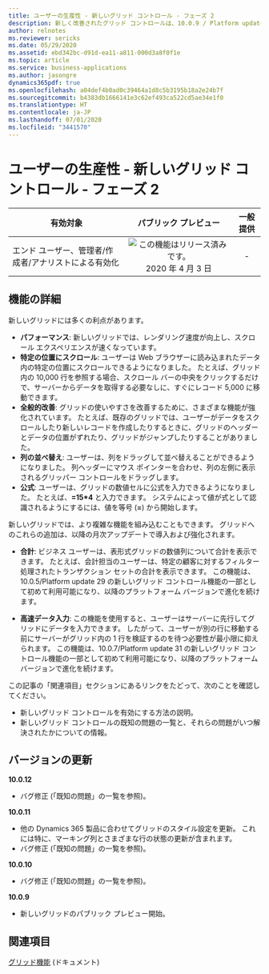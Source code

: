```yaml
---
title: ユーザーの生産性 - 新しいグリッド コントロール - フェーズ 2
description: 新しく改善されたグリッド コントロールは、10.0.9 / Platform update 33 でパブリック プレビューに移行しました。 この機能の継続的な進化は、この機能が一般公開されるまで、毎月の更新の一部として引き続き導入されます。
author: relnotes
ms.reviewer: sericks
ms.date: 05/29/2020
ms.assetid: ebd342bc-d91d-ea11-a811-000d3a8f0f1e
ms.topic: article
ms.service: business-applications
ms.author: jasongre
dynamics365pdf: true
ms.openlocfilehash: a04def4b0ad0c39464a1d8c5b3195b18a2e24b7f
ms.sourcegitcommit: b4383db1666141e3c62ef493ca522cd5ae34e1f0
ms.translationtype: HT
ms.contentlocale: ja-JP
ms.lasthandoff: 07/01/2020
ms.locfileid: "3441570"
---
```

# <a name="user-productivity--new-grid-control--phase-2"></a>ユーザーの生産性 - 新しいグリッド コントロール - フェーズ 2


| 有効対象    |  パブリック プレビュー | 一般提供 | 
| ---------- | :----------: |:----------: |
|エンド ユーザー、管理者/作成者/アナリストによる有効化|![この機能はリリース済みです。](/dynamics365-release-plan/media/green-checkmark.png "この機能はリリース済みです。") 2020 年 4 月 3 日| -|






## <a name="feature-details"></a>機能の詳細
<!--feature detail start -->
新しいグリッドには多くの利点があります。 

- **パフォーマンス**: 新しいグリッドでは、レンダリング速度が向上し、スクロール エクスペリエンスが速くなっています。
- **特定の位置にスクロール**: ユーザーは Web ブラウザーに読み込まれたデータ内の特定の位置にスクロールできるようになりました。 たとえば、グリッド内の 10,000 行を参照する場合、スクロール バーの中央をクリックするだけで、サーバーからデータを取得する必要なしに、すぐにレコード 5,000 に移動できます。
- **全般的改善**: グリッドの使いやすさを改善するために、さまざまな機能が強化されています。 たとえば、既存のグリッドでは、ユーザーがデータをスクロールしたり新しいレコードを作成したりするときに、グリッドのヘッダーとデータの位置がずれたり、グリッドがジャンプしたりすることがありました。 
- **列の並べ替え**: ユーザーは、列をドラッグして並べ替えることができるようになりました。 列ヘッダーにマウス ポインターを合わせ、列の左側に表示されるグリッパー コントロールをドラッグします。
- **公式**: ユーザーは、グリッドの数値セルに公式を入力できるようになりました。 たとえば、**=15\*4** と入力できます。 システムによって値が式として認識されるようにするには、値を等号 (**=**) から開始します。 

新しいグリッドでは、より複雑な機能を組み込むこともできます。 グリッドへのこれらの追加は、以降の月次アップデートで導入および強化されます。

- **合計**: ビジネス ユーザーは、表形式グリッドの数値列について合計を表示できます。 たとえば、会計担当のユーザーは、特定の顧客に対するフィルター処理されたトランザクション セットの合計を表示できます。 この機能は、10.0.5/Platform update 29 の新しいグリッド コントロール機能の一部として初めて利用可能になり、以降のプラットフォーム バージョンで進化を続けます。

- **高速データ入力**: この機能を使用すると、ユーザーはサーバーに先行してグリッドにデータを入力できます。 したがって、ユーザーが別の行に移動する前にサーバーがグリッド内の 1 行を検証するのを待つ必要性が最小限に抑えられます。 この機能は、10.0.7/Platform update 31 の新しいグリッド コントロール機能の一部として初めて利用可能になり、以降のプラットフォーム バージョンで進化を続けます。

この記事の「関連項目」セクションにあるリンクをたどって、次のことを確認してください。 

-  新しいグリッド コントロールを有効にする方法の説明。
-  新しいグリッド コントロールの既知の問題の一覧と、それらの問題がいつ解決されたかについての情報。

## <a name="version-updates"></a>バージョンの更新
**10.0.12** 

- バグ修正 (「既知の問題」の一覧を参照)。

**10.0.11**

- 他の Dynamics 365 製品に合わせてグリッドのスタイル設定を更新。 これには特に、マーキング列とさまざまな行の状態の更新が含まれます。  
- バグ修正 (「既知の問題」の一覧を参照)。

**10.0.10**

- バグ修正 (「既知の問題」の一覧を参照)。

**10.0.9**

- 新しいグリッドのパブリック プレビュー開始。
<!--feature detail end -->










## <a name="see-also"></a>関連項目

<!--docs start-->
[グリッド機能](https://docs.microsoft.com/dynamics365/fin-ops-core/fin-ops/get-started/grid-capabilities) (ドキュメント)
<!--docs end-->
